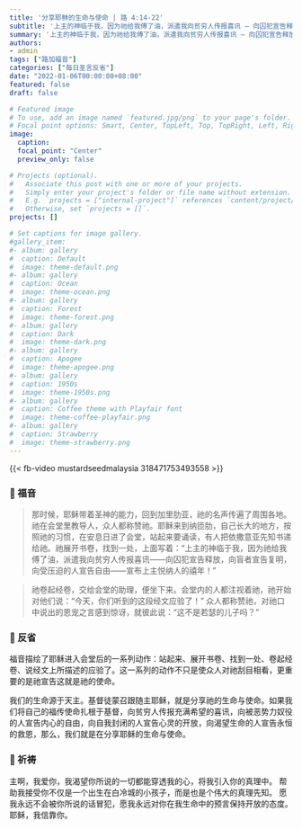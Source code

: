 ```yaml
---
title: '分享耶稣的生命与使命 | 路 4:14-22'
subtitle: '上主的神临于我，因为祂给我傅了油，派遣我向贫穷人传报喜讯 — 向囚犯宣告释放，向盲者宣告复明，向受压迫的人宣告自由 — 宣布上主悦纳人的禧年！'
summary: '上主的神临于我，因为祂给我傅了油，派遣我向贫穷人传报喜讯 — 向囚犯宣告释放，向盲者宣告复明，向受压迫的人宣告自由 — 宣布上主悦纳人的禧年！'
authors:
- admin
tags: ["路加福音"]
categories: ["每日圣言反省"]
date: "2022-01-06T00:00:00+08:00"
featured: false
draft: false

# Featured image
# To use, add an image named `featured.jpg/png` to your page's folder.
# Focal point options: Smart, Center, TopLeft, Top, TopRight, Left, Right, BottomLeft, Bottom, BottomRight
image:
  caption:
  focal_point: "Center"
  preview_only: false

# Projects (optional).
#   Associate this post with one or more of your projects.
#   Simply enter your project's folder or file name without extension.
#   E.g. `projects = ["internal-project"]` references `content/project/deep-learning/index.md`.
#   Otherwise, set `projects = []`.
projects: []

# Set captions for image gallery.
#gallery_item:
#- album: gallery
#  caption: Default
#  image: theme-default.png
#- album: gallery
#  caption: Ocean
#  image: theme-ocean.png
#- album: gallery
#  caption: Forest
#  image: theme-forest.png
#- album: gallery
#  caption: Dark
#  image: theme-dark.png
#- album: gallery
#  caption: Apogee
#  image: theme-apogee.png
#- album: gallery
#  caption: 1950s
#  image: theme-1950s.png
#- album: gallery
#  caption: Coffee theme with Playfair font
#  image: theme-coffee-playfair.png
#- album: gallery
#  caption: Strawberry
#  image: theme-strawberry.png
---
```


{{< fb-video mustardseedmalaysia 318471753493558 >}}

### :love_letter: 福音
> 那时候，耶稣带着圣神的能力，回到加里肋亚，祂的名声传遍了周围各地。祂在会堂里教导人，众人都称赞祂。耶稣来到纳匝肋，自己长大的地方，按照祂的习惯，在安息日进了会堂，站起来要诵读，有人把依撒意亚先知书递给祂。祂展开书卷，找到一处，上面写着：“上主的神临于我，因为祂给我傅了油，派遣我向贫穷人传报喜讯——向囚犯宣告释放，向盲者宣告复明，向受压迫的人宣告自由——宣布上主悦纳人的禧年！”

> 祂卷起经卷，交给会堂的助理，便坐下来。会堂内的人都注视着祂，祂开始对他们说：“今天，你们听到的这段经文应验了！” 众人都称赞祂，对祂口中说出的恩宠之言感到惊讶，就彼此说：“这不是若瑟的儿子吗？”

### :speech_balloon: 反省
福音描绘了耶稣进入会堂后的一系列动作：站起来、展开书卷、找到一处、卷起经卷、说经文上所描述的应验了。这一系列的动作不只是使众人对祂刮目相看，更重要的是祂宣告这就是祂的使命。

我们的生命源于天主。基督徒蒙召跟随主耶稣，就是分享祂的生命与使命。如果我们将自己的福传使命扎根于基督，向贫穷人传报充满希望的喜讯，向被恶势力奴役的人宣告内心的自由，向自我封闭的人宣告心灵的开放，向渴望生命的人宣告永恒的救恩，那么，我们就是在分享耶稣的生命与使命。

### :pray: 祈祷
主啊，我爱你，我渴望你所说的一切都能穿透我的心，将我引入你的真理中。 帮助我接受你不仅是一个出生在白冷城的小孩子，而是也是个伟大的真理先知。 愿我永远不会被你所说的话冒犯，愿我永远对你在我生命中的预言保持开放的态度。 耶稣，我信靠你。
